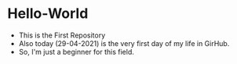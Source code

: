 # Hello-World
- This is the First Repository
- Also today (29-04-2021) is the very first day of my life in GirHub.
- So, I'm just a beginner for this field.
